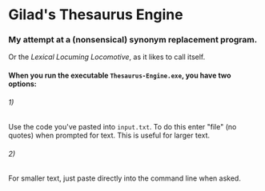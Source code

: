 # Gilad's Thesaurus Engine
### My attempt at a (nonsensical) synonym replacement program.

Or the *Lexical Locuming Locomotive*, as it likes to call itself.




#### When you run the executable `Thesaurus-Engine.exe`, you have two options:
###### 1)
Use the code you've pasted into `input.txt`. To do this enter "file" (no quotes) when prompted for text. This is useful for larger text.
###### 2)
For smaller text, just paste directly into the command line when asked.

